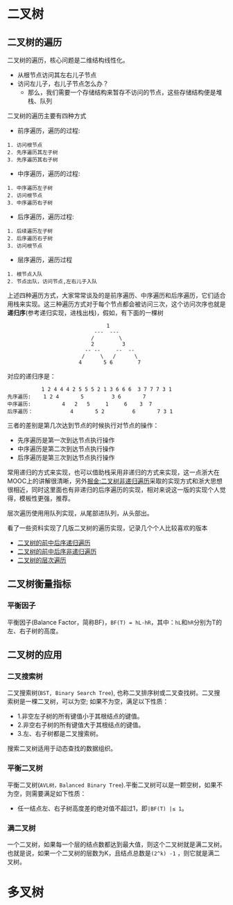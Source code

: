 # 二叉树

## 二叉树的遍历

二叉树的遍历，核心问题是二维结构线性化。

- 从根节点访问其左右儿子节点
- 访问左儿子，右儿子节点怎么办？
    - 那么，我们需要一个存储结构来暂存不访问的节点，这些存储结构便是堆栈、队列

二叉树的遍历主要有四种方式

- 前序遍历，遍历的过程:
```
1. 访问根节点
2. 先序遍历其左子树
3. 先序遍历其右子树
```

- 中序遍历，遍历的过程:
```
1. 中序遍历左子树
2. 访问根节点
3. 中序遍历右子树
```

- 后序遍历，遍历过程:
```
1. 后续遍历左子树
2. 后序遍历右子树
3. 访问根节点
```

- 层序遍历，遍历过程

```
1. 根节点入队
2. 节点出队，访问节点,左右儿子入队
```

上述四种遍历方式，大家常常谈及的是前序遍历、中序遍历和后序遍历，它们适合用栈来实现。这三种遍历方式对于每个节点都会被访问三次，这个访问次序也就是**递归序**(参考递归实现，进栈出栈)，假如，有下面的一棵树

``` 
								1
							---  ---
						   /		\
						   2         3
						 -- --     --  --
						/     \   /      \
					   4       5 6        7
```

对应的递归序是：

``` 
		   1 2 4 4 4 2 5 5 5 2 1 3 6 6 6  3 7 7 7 3 1
先序遍历:	 1 2 4       5         3 6       7
中序遍历:	       4   2   5     1     6    3  7
后序遍历：			 4       5 2         6       7 3 1
```

三者的差别是第几次达到节点的时候执行对节点的操作：

- 先序遍历是第一次到达节点执行操作
- 中序遍历是第二次到达节点执行操作
- 后序遍历是第三次到达节点执行操作

常用递归的方式来实现，也可以借助栈采用非递归的方式来实现，这一点浙大在MOOC上的讲解很清晰，另外[掘金:二叉树非递归遍历](https://juejin.cn/post/6844903503807119374)采取的实现方式和浙大思想很相近，同时这里面也有非递归的后序遍历的实现，相对来说这一版的实现个人觉得，模板性更强，推荐。

层次遍历使用用队列实现，从尾部进队列，从头部出。

看了一些资料实现了几版二叉树的遍历实现，记录几个个人比较喜欢的版本

- [二叉树的前中后序递归遍历](https://github.com/DepInjoy/geektime/blob/main/algorithm/Java/algorithm-project/src/main/java/algorithm/training/struct/BT/C10_02_RecursiveTraversalBT.java)
- [二叉树的前中后序非递归遍历](https://github.com/DepInjoy/geektime/blob/main/algorithm/Java/algorithm-project/src/main/java/algorithm/training/struct/BT/UnrecursiveTraversalBT_2_Star.java)
- [二叉树的层次遍历](https://github.com/DepInjoy/geektime/blob/main/algorithm/Java/algorithm-project/src/main/java/algorithm/training/struct/BT/C11_01_LevelTraversalBT.java)

## 二叉树衡量指标

### 平衡因子

平衡因子(Balance Factor，简称BF)，`BF(T) = hL-hR`，其中：`hL`和`hR`分别为T的左、右子树的高度。

## 二叉树的应用

### 二叉搜索树

二叉搜索树(`BST, Binary Search Tree`), 也称二叉排序树或二叉查找树。二叉搜索树是一棵二叉树，可以为空; 如果不为空，满足以下性质：

- 1.非空左子树的所有键值小于其根结点的键值。
- 2.非空右子树的所有键值大于其根结点的键值。
- 3.左、右子树都是二叉搜索树。

搜索二叉树适用于动态查找的数据组织。

### 平衡二叉树

平衡二叉树(`AVL树，Balanced Binary Tree`).平衡二叉树可以是一颗空树，如果不为空，则需要满足如下性质：

- 任一结点左、右子树高度差的绝对值不超过1，即`|BF(T) |≤ 1`。

### 满二叉树

一个二叉树，如果每一个层的结点数都达到最大值，则这个二叉树就是满二叉树。也就是说，如果一个二叉树的层数为K，且结点总数是`(2^k) -1` ，则它就是满二叉树。



# 多叉树



